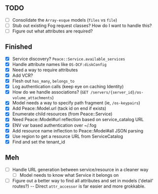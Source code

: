 ## TODO
- [ ] Consolidate the `Array-esque` models (`files` vs `file`)
- [ ] Stub out existing Fog request classes? How do I want to handle this?
- [ ] Figure out what attributes are required?

## Finished
- [x] Service discovery? `Peace::Service.available_services`
- [x] Handle attribute names like `OS-DCF:diskConfig`
- [x] Need a way to require attributes
- [x] Add VCR?
- [x] Flesh out `has_many`, `belongs_to`
- [x] Log authentication calls (keep eye on caching Identity)
- [x] How do we handle associations? (`GET /servers/{server_id}/os-volume_attachments`)
- [x] Model needs a way to specify path fragment (ie, `/os-keypairs`)
- [x] Add Peace::Model.url (tack id on end if exists)
- [x] Enumerate child resources (from Peace::Service)
- [x] Need Peace::Model#url reflection based on service_catalog URL
- [x] ENV var based authentication over ~/.fog
- [x] Add resource name inflection to Peace::Model#all JSON parsing
- [x] Use region to get a resource URL from ServiceCatalog
- [x] Find and set the tenant_id

## Meh
- [ ] Handle URL generation between service/resource in a cleaner way
  - [ ] Model needs to know what Service it belongs on
- [ ] Figure out a better way to find all attributes and set in models ('detail' routes?) -- Direct `attr_accessor` is far easier and more grokkable.
